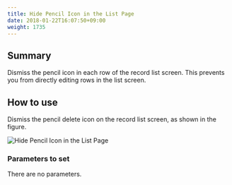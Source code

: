 ```yaml
---
title: Hide Pencil Icon in the List Page
date: 2018-01-22T16:07:50+09:00
weight: 1735
---
```

## Summary

Dismiss the pencil icon in each row of the record list screen. This prevents you from directly editing rows in the list screen.

## How to use

Dismiss the pencil delete icon on the record list screen, as shown in the figure.

![Hide Pencil Icon in the List Page](/images/ja/actions/other_ui/hide_delete_record_inline_icon/2.png)

### Parameters to set

There are no parameters.
